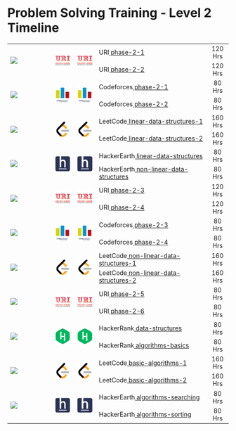 # Problem Solving Training - Level 2 Timeline

<table>
    <tbody>
        <tr>
<td align="left" width="20%" rowspan=2><a href="/level-2/Timeline.md"><img src="https://github.com/cs-MohamedAyman/cs-MohamedAyman/blob/main/timeline/2-weeks.jpg"></img></a></td>
<td width="10%" rowspan=2><a href="/level-2/uri/phase-2-1"><img src="/logos/uri.jpg"></img></a></td>
<td width="10%" rowspan=2><a href="/level-2/uri/phase-2-2"><img src="/logos/uri.jpg"></img></a></td>
<td align="left">URI<a href="/level-2/uri/phase-2-1"> phase-2-1</a></td>
<td align="center" width="10%">120 Hrs</td>
        </tr>
        <tr>
<td align="left">URI<a href="/level-2/uri/phase-2-2"> phase-2-2</a></td>
<td align="center" width="10%">120 Hrs</td>
        </tr>
        <tr>
<td align="left" width="20%" rowspan=2><a href="/level-2/Timeline.md"><img src="https://github.com/cs-MohamedAyman/cs-MohamedAyman/blob/main/timeline/2-weeks.jpg"></img></a></td>
<td width="10%" rowspan=2><a href="/level-2/codeforces/phase-2-1"><img src="/logos/codeforces.jpg"></img></a></td>
<td width="10%" rowspan=2><a href="/level-2/codeforces/phase-2-2"><img src="/logos/codeforces.jpg"></img></a></td>
<td align="left">Codeforces<a href="/level-2/codeforces/phase-2-1"> phase-2-1</a></td>
<td align="center" width="10%">80 Hrs</td>
        </tr>
        <tr>
<td align="left">Codeforces<a href="/level-2/codeforces/phase-2-2"> phase-2-2</a></td>
<td align="center" width="10%">80 Hrs</td>
        </tr>
        <tr>
<td align="left" width="20%" rowspan=2><a href="/level-2/Timeline.md"><img src="https://github.com/cs-MohamedAyman/cs-MohamedAyman/blob/main/timeline/4-weeks.jpg"></img></a></td>
<td width="10%" rowspan=2><a href="/level-2/leetcode/linear-data-structures-1"><img src="/logos/leetcode.jpg"></img></a></td>
<td width="10%" rowspan=2><a href="/level-2/leetcode/linear-data-structures-2"><img src="/logos/leetcode.jpg"></img></a></td>
<td align="left">LeetCode<a href="/level-2/leetcode/linear-data-structures-1"> linear-data-structures-1</a></td>
<td align="center" width="10%">160 Hrs</td>
        </tr>
        <tr>
<td align="left">LeetCode<a href="/level-2/leetcode/linear-data-structures-2"> linear-data-structures-2</a></td>
<td align="center" width="10%">160 Hrs</td>
        </tr>
        <tr>
<td align="left" width="20%" rowspan=2><a href="/level-2/Timeline.md"><img src="https://github.com/cs-MohamedAyman/cs-MohamedAyman/blob/main/timeline/2-weeks.jpg"></img></a></td>
<td width="10%" rowspan=2><a href="/level-2/hackerearth/linear-data-structures"><img src="/logos/hackerearth.jpg"></img></a></td>
<td width="10%" rowspan=2><a href="/level-2/hackerearth/non-linear-data-structures"><img src="/logos/hackerearth.jpg"></img></a></td>
<td align="left">HackerEarth<a href="/level-2/hackerearth/linear-data-structures"> linear-data-structures</a></td>
<td align="center" width="10%">80 Hrs</td>
        </tr>
        <tr>
<td align="left">HackerEarth<a href="/level-2/hackerearth/non-linear-data-structures"> non-linear-data-structures</a></td>
<td align="center" width="10%">80 Hrs</td>
        </tr>
        <tr>
<td align="left" width="20%" rowspan=2><a href="/level-2/Timeline.md"><img src="https://github.com/cs-MohamedAyman/cs-MohamedAyman/blob/main/timeline/2-weeks.jpg"></img></a></td>
<td width="10%" rowspan=2><a href="/level-2/uri/phase-2-3"><img src="/logos/uri.jpg"></img></a></td>
<td width="10%" rowspan=2><a href="/level-2/uri/phase-2-4"><img src="/logos/uri.jpg"></img></a></td>
<td align="left">URI<a href="/level-2/uri/phase-2-3"> phase-2-3</a></td>
<td align="center" width="10%">120 Hrs</td>
        </tr>
        <tr>
<td align="left">URI<a href="/level-2/uri/phase-2-4"> phase-2-4</a></td>
<td align="center" width="10%">120 Hrs</td>
        </tr>
        <tr>
<td align="left" width="20%" rowspan=2><a href="/level-2/Timeline.md"><img src="https://github.com/cs-MohamedAyman/cs-MohamedAyman/blob/main/timeline/2-weeks.jpg"></img></a></td>
<td width="10%" rowspan=2><a href="/level-2/codeforces/phase-2-3"><img src="/logos/codeforces.jpg"></img></a></td>
<td width="10%" rowspan=2><a href="/level-2/codeforces/phase-2-4"><img src="/logos/codeforces.jpg"></img></a></td>
<td align="left">Codeforces<a href="/level-2/codeforces/phase-2-3"> phase-2-3</a></td>
<td align="center" width="10%">80 Hrs</td>
        </tr>
        <tr>
<td align="left">Codeforces<a href="/level-2/codeforces/phase-2-4"> phase-2-4</a></td>
<td align="center" width="10%">80 Hrs</td>
        </tr>
        <tr>
<td align="left" width="20%" rowspan=2><a href="/level-2/Timeline.md"><img src="https://github.com/cs-MohamedAyman/cs-MohamedAyman/blob/main/timeline/4-weeks.jpg"></img></a></td>
<td width="10%" rowspan=2><a href="/level-2/leetcode/non-linear-data-structures-1"><img src="/logos/leetcode.jpg"></img></a></td>
<td width="10%" rowspan=2><a href="/level-2/leetcode/non-linear-data-structures-2"><img src="/logos/leetcode.jpg"></img></a></td>
<td align="left">LeetCode<a href="/level-2/leetcode/non-linear-data-structures-1"> non-linear-data-structures-1</a></td>
<td align="center" width="10%">160 Hrs</td>
        </tr>
        <tr>
<td align="left">LeetCode<a href="/level-2/leetcode/non-linear-data-structures-2"> non-linear-data-structures-2</a></td>
<td align="center" width="10%">160 Hrs</td>
        </tr>
        <tr>
<td align="left" width="20%" rowspan=2><a href="/level-2/Timeline.md"><img src="https://github.com/cs-MohamedAyman/cs-MohamedAyman/blob/main/timeline/2-weeks.jpg"></img></a></td>
<td width="10%" rowspan=2><a href="/level-2/uri/phase-2-5"><img src="/logos/uri.jpg"></img></a></td>
<td width="10%" rowspan=2><a href="/level-2/uri/phase-2-6"><img src="/logos/uri.jpg"></img></a></td>
<td align="left">URI<a href="/level-2/uri/phase-2-5"> phase-2-5</a></td>
<td align="center" width="10%">80 Hrs</td>
        </tr>
        <tr>
<td align="left">URI<a href="/level-2/uri/phase-2-6"> phase-2-6</a></td>
<td align="center" width="10%">80 Hrs</td>
        </tr>
        <tr>
<td align="left" width="20%" rowspan=2><a href="/level-2/Timeline.md"><img src="https://github.com/cs-MohamedAyman/cs-MohamedAyman/blob/main/timeline/2-weeks.jpg"></img></a></td>
<td width="10%" rowspan=2><a href="/level-2/hackerrank/data-structures"><img src="/logos/hackerrank.jpg"></img></a></td>
<td width="10%" rowspan=2><a href="/level-2/hackerrank/algorithms-basics"><img src="/logos/hackerrank.jpg"></img></a></td>
<td align="left">HackerRank<a href="/level-2/hackerrank/data-structures"> data-structures</a></td>
<td align="center" width="10%">80 Hrs</td>
        </tr>
        <tr>
<td align="left">HackerRank<a href="/level-2/hackerrank/algorithms-basics"> algorithms-basics</a></td>
<td align="center" width="10%">80 Hrs</td>
        </tr>
        <tr>
<td align="left" width="20%" rowspan=2><a href="/level-2/Timeline.md"><img src="https://github.com/cs-MohamedAyman/cs-MohamedAyman/blob/main/timeline/4-weeks.jpg"></img></a></td>
<td width="10%" rowspan=2><a href="/level-2/leetcode/basic-algorithms-1"><img src="/logos/leetcode.jpg"></img></a></td>
<td width="10%" rowspan=2><a href="/level-2/leetcode/basic-algorithms-2"><img src="/logos/leetcode.jpg"></img></a></td>
<td align="left">LeetCode<a href="/level-2/leetcode/basic-algorithms-1"> basic-algorithms-1</a></td>
<td align="center" width="10%">160 Hrs</td>
        </tr>
        <tr>
<td align="left">LeetCode<a href="/level-2/leetcode/basic-algorithms-2"> basic-algorithms-2</a></td>
<td align="center" width="10%">160 Hrs</td>
        </tr>
        <tr>
<td align="left" width="20%" rowspan=2><a href="/level-2/Timeline.md"><img src="https://github.com/cs-MohamedAyman/cs-MohamedAyman/blob/main/timeline/2-weeks.jpg"></img></a></td>
<td width="10%" rowspan=2><a href="/level-2/hackerearth/algorithms-searching"><img src="/logos/hackerearth.jpg"></img></a></td>
<td width="10%" rowspan=2><a href="/level-2/hackerearth/algorithms-sorting"><img src="/logos/hackerearth.jpg"></img></a></td>
<td align="left">HackerEarth<a href="/level-2/hackerearth/algorithms-searching"> algorithms-searching</a></td>
<td align="center" width="10%">80 Hrs</td>
        </tr>
        <tr>
<td align="left">HackerEarth<a href="/level-2/hackerearth/algorithms-sorting"> algorithms-sorting</a></td>
<td align="center" width="10%">80 Hrs</td>
        </tr>
    </tbody>
</table>

